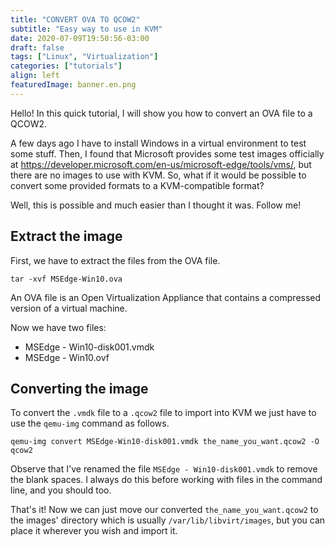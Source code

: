 ```yaml
---
title: "CONVERT OVA TO QCOW2"
subtitle: "Easy way to use in KVM"
date: 2020-07-09T19:50:56-03:00
draft: false
tags: ["Linux", "Virtualization"]
categories: ["tutorials"]
align: left
featuredImage: banner.en.png
---
```


Hello! In this quick tutorial, I will show you how to convert an OVA file to a QCOW2.

A few days ago I have to install Windows in a virtual environment to test some stuff. Then, I found that Microsoft provides some test images officially at <https://developer.microsoft.com/en-us/microsoft-edge/tools/vms/>, but there are no images to use with KVM. So, what if it would be possible to convert some provided formats to a KVM-compatible format?

Well, this is possible and much easier than I thought it was. Follow me!

## Extract the image

First, we have to extract the files from the OVA file.

```shell
tar -xvf MSEdge-Win10.ova
```

An OVA file is an Open Virtualization Appliance that contains a compressed version of a virtual machine.

Now we have two files:

* MSEdge - Win10-disk001.vmdk
* MSEdge - Win10.ovf

## Converting the image

To convert the `.vmdk` file to a `.qcow2` file to import into KVM we just have to use the `qemu-img` command as follows.

```shell
qemu-img convert MSEdge-Win10-disk001.vmdk the_name_you_want.qcow2 -O qcow2
```

Observe that I've renamed the file `MSEdge - Win10-disk001.vmdk` to remove the blank spaces. I always do this before working with files in the command line, and you should too.

That's it! Now we can just move our converted `the_name_you_want.qcow2` to the images' directory which is usually `/var/lib/libvirt/images`, but you can place it wherever you wish and import it.
